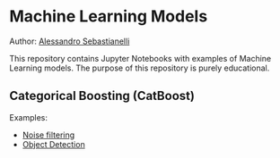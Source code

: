 # Machine Learning Models
Author: [Alessandro Sebastianelli](https://sebbyraft.github.io/)

This repository contains Jupyter Notebooks with examples of Machine Learning models. The purpose of this repository is purely educational. 

## Categorical Boosting (CatBoost)

Examples:

- [Noise filtering](CatBoost/CatBoost-NoiseFiltering.ipynb)
- [Object Detection](CatBoost/CatBoost-ObjectDetection.ipynb)
